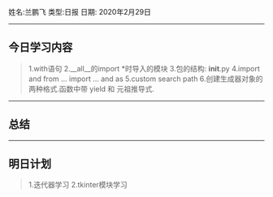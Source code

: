 姓名:兰鹏飞
类型:日报
日期: 2020年2月29日

***
## 今日学习内容 ##
>1.with语句
>2.__all__的import *时导入的模块
>3.包的结构: __init__.py
>4.import and from ... import ... and as
>5.custom search path
>6.创建生成器对象的两种格式.函数中带 yield 和 元祖推导式.
***
## 总结 ##
***
## 明日计划 ##
>1.迭代器学习
>2.tkinter模块学习
